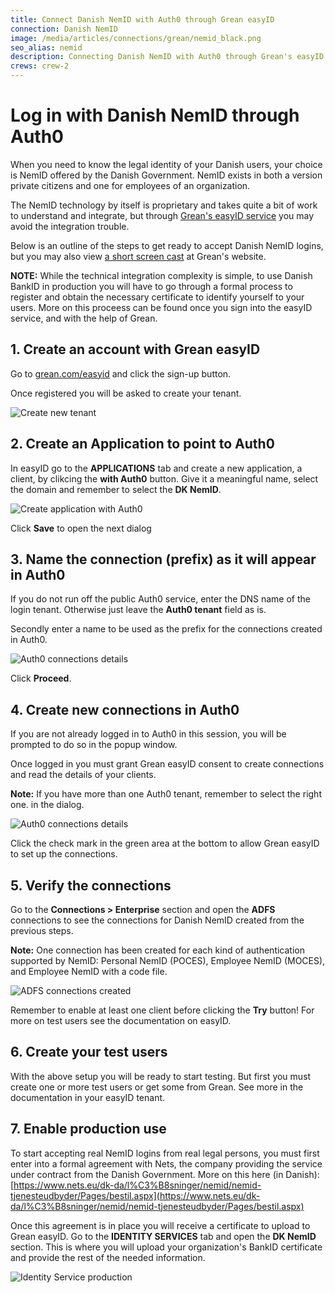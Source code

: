 ```yaml
---
title: Connect Danish NemID with Auth0 through Grean easyID
connection: Danish NemID
image: /media/articles/connections/grean/nemid_black.png
seo_alias: nemid
description: Connecting Danish NemID with Auth0 through Grean's easyID service
crews: crew-2
---
```


# Log in with Danish NemID through Auth0

When you need to know the legal identity of your Danish users, your choice is NemID  offered by the Danish Government. NemID exists in
both a version private citizens and one for employees of an organization.

The NemID technology by itself is proprietary and takes quite a bit of work to understand and integrate, but through [Grean's easyID service](https://grean.com/easyid)
you may avoid the integration trouble.

Below is an outline of the steps to get ready to accept Danish NemID logins, but you may also view
[a short screen cast](https://grean.com/easyid/auth0/2016/12/07/easyid-and-auth0.html) at Grean's website.

**NOTE:** While the technical integration complexity is simple, to use Danish BankID in production you will have to go through a formal process to
register and obtain the necessary certificate to identify yourself to your users.
More on this proceess can be found once you sign into the easyID service, and with the help of Grean.

## 1. Create an account with Grean easyID

Go to [grean.com/easyid](https://grean.com/easyid) and click the sign-up button.

Once registered you will be asked to create your tenant.

![Create new tenant](/media/articles/connections/grean/easyid-signup.png)

## 2. Create an Application to point to Auth0

In easyID go to the **APPLICATIONS** tab and create a new application, a client, by clikcing the **with Auth0** button.
Give it a meaningful name, select the domain and remember to select the **DK NemID**.

![Create application with Auth0](/media/articles/connections/grean/auth0-app-dk.png)

Click **Save** to open the next dialog

## 3. Name the connection (prefix) as it will appear in Auth0

If you do not run off the public Auth0 service, enter the  DNS name of the login tenant. Otherwise just leave the **Auth0 tenant** field as is.

Secondly enter a name to be used as the prefix for the connections created in Auth0.

![Auth0 connections details](/media/articles/connections/grean/auth0-details.png)

Click **Proceed**.

## 4. Create new connections in Auth0

If you are not already logged in to Auth0 in this session, you will be prompted to do so in the popup window.

Once logged in you must grant Grean easyID consent to create connections and read the details of your clients.

**Note:** If you have more than one Auth0 tenant, remember to select the right one. in the dialog.

![Auth0 connections details](/media/articles/connections/grean/auth0-consent.png)

Click the check mark in the green area at the bottom to allow Grean easyID to set up the connections.

## 5. Verify the connections

Go to the **Connections > Enterprise** section and open the **ADFS** connections to see the connections for
Danish NemID  created from the previous steps.

**Note:** One connection has been created for each kind of authentication supported by NemID:
Personal NemID (POCES), Employee NemID (MOCES), and Employee NemID with a code file.

![ADFS connections created](/media/articles/connections/grean/adfs-connections-dk.png)

Remember to enable at least one client before clicking the **Try** button! For more on test users see the documentation
on easyID.

## 6. Create your test users

With the above setup you will be ready to start testing. But first you must create one or more test users or get some from Grean.
See more in the documentation in your easyID tenant.

## 7. Enable production use

To start accepting real NemID logins from real legal persons, you must first enter into a formal agreement with Nets,
the company providing the service under contract from the Danish Government. More on this here (in Danish):
[https://www.nets.eu/dk-da/l%C3%B8sninger/nemid/nemid-tjenesteudbyder/Pages/bestil.aspx](https://www.nets.eu/dk-da/l%C3%B8sninger/nemid/nemid-tjenesteudbyder/Pages/bestil.aspx)

Once this agreement is in place you will receive a certificate to upload to Grean easyID. Go to the **IDENTITY SERVICES** tab
and open the **DK NemID** section. This is where you will upload your organization's BankID certificate and provide the rest of the
needed information.

![Identity Service production](/media/articles/connections/grean/dk-nemid-prod.png)
